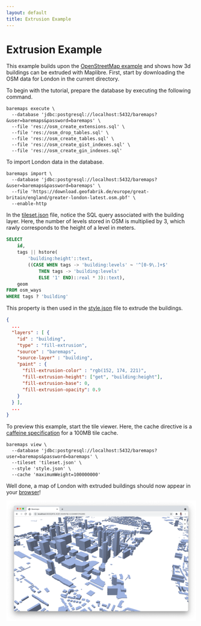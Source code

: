 ```yaml
---
layout: default
title: Extrusion Example
---
```


# Extrusion Example

This example builds upon the [OpenStreetMap example](https://www.baremaps.com/examples/openstreetmap/) and shows how 3d buildings can be extruded with Maplibre. 
First, start by downloading the OSM data for London in the current directory.

To begin with the tutorial, prepare the database by executing the following command.

```shell
baremaps execute \
  --database 'jdbc:postgresql://localhost:5432/baremaps?&user=baremaps&password=baremaps' \
  --file 'res://osm_create_extensions.sql' \
  --file 'res://osm_drop_tables.sql' \
  --file 'res://osm_create_tables.sql' \
  --file 'res://osm_create_gist_indexes.sql' \
  --file 'res://osm_create_gin_indexes.sql'
```

To import London data in the database.

```shell
baremaps import \
  --database 'jdbc:postgresql://localhost:5432/baremaps?&user=baremaps&password=baremaps' \
  --file 'https://download.geofabrik.de/europe/great-britain/england/greater-london-latest.osm.pbf' \
  --enable-http
```

In the [tileset.json](https://raw.githubusercontent.com/baremaps/baremaps/main/docs/examples/extrusion/tileset.json) file, notice the SQL query associated with the building layer. 
Here, the number of levels stored in OSM is multiplied by 3, which rawly corresponds to the height of a level in meters.

```sql
SELECT 
    id, 
    tags || hstore(
        'building:height'::text, 
        ((CASE WHEN tags -> 'building:levels' ~ '^[0-9\.]+$' 
            THEN tags -> 'building:levels' 
            ELSE '1' END)::real * 3)::text), 
    geom 
FROM osm_ways 
WHERE tags ? 'building'
```

This property is then used in the [style.json](https://raw.githubusercontent.com/baremaps/baremaps/main/docs/examples/extrusion/style.json) file to extrude the buildings. 

```json
{
  ...
  "layers" : [ {
    "id" : "building",
    "type" : "fill-extrusion",
    "source" : "baremaps",
    "source-layer" : "building",
    "paint" : {
      "fill-extrusion-color" : "rgb(152, 174, 221)",
      "fill-extrusion-height": ["get", "building:height"],
      "fill-extrusion-base": 0,
      "fill-extrusion-opacity": 0.9
    }
  } ],
  ...
}
```


To preview this example, start the tile viewer. Here, the cache directive is a [caffeine specification](https://www.javadoc.io/doc/com.github.ben-manes.caffeine/caffeine/2.2.2/com/github/benmanes/caffeine/cache/CaffeineSpec.html) for a 100MB tile cache.

```shell
baremaps view \
  --database 'jdbc:postgresql://localhost:5432/baremaps?user=baremaps&password=baremaps' \
  --tileset 'tileset.json' \
  --style 'style.json' \
  --cache 'maximumWeight=100000000'
```

Well done, a map of London with extruded buildings should now appear in your [browser](http://localhost:9000/)!

![Tile viewer](screenshot.png)


